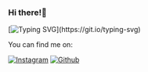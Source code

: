 ### Hi there!👋
[![Typing SVG](https://readme-typing-svg.herokuapp.com?font=Fira+Code&pause=1000&color=7100F7&random=false&width=435&lines=Welcome+to+my+profile;My+name+is+Daniel+Antoni;I'm+from+Brazil.)](https://git.io/typing-svg)

You can find me on:

[![Instagram](https://img.shields.io/badge/Instagram-E4405F?style=for-the-badge&logo=instagram&logoColor=white)](https://instagram.com/daniel_antoni_?igshid=MzMyNGUyNmU2YQ%3D%3D&utm_source=qr)
[![Github](https://img.shields.io/badge/LinkedIn-0077B5?style=for-the-badge&logo=linkedin&logoColor=white)](https://www.linkedin.com/in/daniel-antoni-/)
